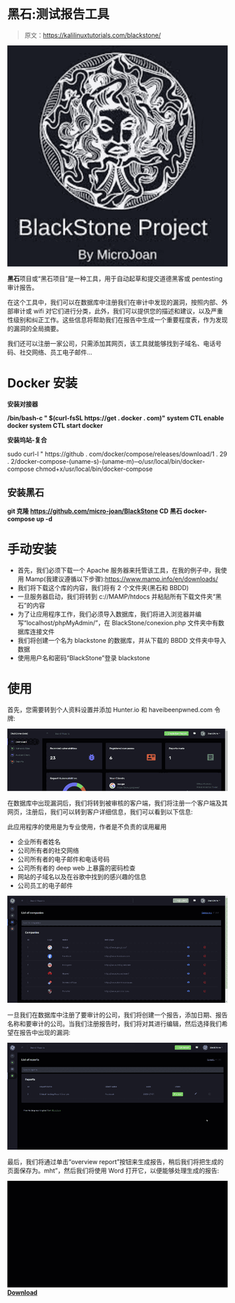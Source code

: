 # 黑石:测试报告工具

> 原文：<https://kalilinuxtutorials.com/blackstone/>

[![](img//471d1ad9ddf572736af9621e6001f279.png)](https://blogger.googleusercontent.com/img/b/R29vZ2xl/AVvXsEjHfB0GrxVx-dtWownpYiotrwvqTmmiYxbNk7B4aZrtRZgQ_I0NXgHQ9sa9_s8twKoyNHUybbBD9SUH8sF2R8rWMdXFNj601nPY2qW9EYYdcJJf1je0II_m2mpOyV1z6pEgZtZnqZXsl4A-rlL6bmSVYt1HjPKSDyIihaNPpQ7EHkZAURFtQbebcLGh/s728/download%20(3).png)

**黑石**项目或“黑石项目”是一种工具，用于自动起草和提交道德黑客或 pentesting 审计报告。

在这个工具中，我们可以在数据库中注册我们在审计中发现的漏洞，按照内部、外部审计或 wifi 对它们进行分类，此外，我们可以提供您的描述和建议，以及严重性级别和纠正工作。这些信息将帮助我们在报告中生成一个重要程度表，作为发现的漏洞的全局摘要。

我们还可以注册一家公司，只需添加其网页，该工具就能够找到子域名、电话号码、社交网络、员工电子邮件…

# Docker 安装

**安装对接器**

**/bin/bash-c " $(curl-fsSL https://get . docker . com)"
system CTL enable docker
system CTL start docker**

**安装坞站-复合**

sudo curl-l " https://github . com/docker/compose/releases/download/1 . 29 . 2/docker-compose-(uname-s)-(uname-m)─o/usr/local/bin/docker-compose
chmod+x/usr/local/bin/docker-compose

## 安装黑石

**git 克隆 https://github.com/micro-joan/BlackStone
CD 黑石
docker-compose up -d**

# 手动安装

*   首先，我们必须下载一个 Apache 服务器来托管该工具，在我的例子中，我使用 Mamp(我建议遵循以下步骤):https://www.mamp.info/en/downloads/
*   我们将下载这个库的内容，我们将有 2 个文件夹(黑石和 BBDD)
*   一旦服务器启动，我们将转到 c://MAMP/htdocs 并粘贴所有下载文件夹“黑石”的内容
*   为了让应用程序工作，我们必须导入数据库，我们将进入浏览器并编写“localhost/phpMyAdmin/”，在 BlackStone/conexion.php 文件夹中有数据库连接文件
*   我们将创建一个名为 blackstone 的数据库，并从下载的 BBDD 文件夹中导入数据
*   使用用户名和密码“BlackStone”登录 blackstone

# 使用

首先，您需要转到个人资料设置并添加 Hunter.io 和 haveibeenpwned.com 令牌:

![](img//f69e231b7c1f95704e05affb3dcbfa98.png)

在数据库中出现漏洞后，我们将转到被审核的客户端，我们将注册一个客户端及其网页，注册后，我们可以转到客户详细信息，我们可以看到以下信息:

此应用程序的使用是为专业使用，作者是不负责的误用雇用

*   企业所有者姓名
*   公司所有者的社交网络
*   公司所有者的电子邮件和电话号码
*   公司所有者的 deep web 上暴露的密码检查
*   网站的子域名以及在谷歌中找到的感兴趣的信息
*   公司员工的电子邮件

![](img//8191418b04c8fc12bb3caa29d8cc7f48.png)

一旦我们在数据库中注册了要审计的公司，我们将创建一个报告，添加日期、报告名称和要审计的公司。当我们注册报告时，我们将对其进行编辑，然后选择我们希望在报告中出现的漏洞:

![](img//f2249a9f6c9dba78ee2a68284993855f.png)

最后，我们将通过单击“overview report”按钮来生成报告，稍后我们将把生成的页面保存为。mht”，然后我们将使用 Word 打开它，以便能够处理生成的报告:

![](img//ff38a21677af58153d31b6d7ee3001d0.png)[**Download**](https://github.com/micro-joan/BlackStone)
